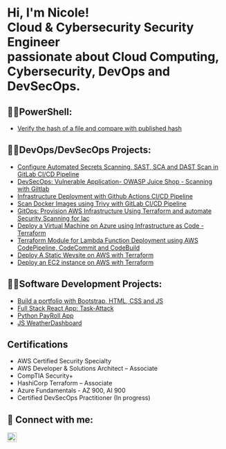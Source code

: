 <h1>Hi, I'm Nicole! <br/>Cloud & Cybersecurity Security Engineer </br>passionate about Cloud Computing, Cybersecurity, DevOps and DevSecOps.</h1>

 
<!-- <h2>👨‍💻Cloud Security Projects:</h2>

- <b>AWS</b>
  - [Configure SSO Integration for Users within an AWS Organization]() 
- <b>Azure</b>
  - []()
  - [CIS Benchmarks Hardening on Windows Computer](https://github.com/Nicole732/cisbenchmarksca-windows)
  -->
<h2>👨‍💻PowerShell:</h2>

- [Verify the hash of a file and compare with published hash](https://github.com/Nicole732/powershell/blob/main/verifyChecksum.ps1)


<h2>👨‍💻DevOps/DevSecOps Projects:</h2>

-  [Configure Automated Secrets Scanning, SAST, SCA and DAST Scan in GitLab CI/CD Pipeline](https://github.com/Nicole732/devsecops-sast-dast-gitlab-cicd)
-  [DevSecOps: Vulnerable Application- OWASP Juice Shop - Scanning with Giltlab](https://github.com/Nicole732/devsecops-sast-cicd-gitlab)
-  [Infrastructure Deployment with Github Actions CI/CD Pipeline](https://github.com/Nicole732/iac-devsecops-githubactions/tree/main)
-  [Scan Docker Images using Trivy with GitLab CI/CD Pipeline](https://github.com/Nicole732/docker-image-scan-gitlabcicd)
-  [GitOps: Provision AWS Infrastructure Using Terraform and automate Security Scanning for Iac](https://github.com/Nicole732/iac-gitops-aws-terraform-gitlab)
-  [Deploy a Virtual Machine on Azure using Infrastructure as Code - Terraform](https://github.com/Nicole732/azure-vm-terraform)
-  [Terraform Module for Lambda Function Deployment using AWS CodePipeline, CodeCommit and CodeBuild](https://github.com/Nicole732/devops-aws-cicd-pipeline-terraform)
-  [Deploy A Static Wevsite on AWS with  Terraform](https://github.com/Nicole732/aws-terraform-website)
-  [Deploy an EC2 instance on AWS with Terraform](https://github.com/Nicole732/aws-ec2-terraform)
   

<h2>👨‍💻Software Development Projects:</h2>

- [Build a portfolio with  Bootstrap, HTML, CSS and JS](https://github.com/Nicole732/portfolio2023)
- [Full Stack React App: Task-Attack](https://github.com/Nicole732/Task-Attack)
- [Python PayRoll App](https://github.com/Nicole732/pythonpayroll)
- [JS WeatherDashboard](https://github.com/Nicole732/WeatherDashboard)

<h2>Certifications</h2>

- AWS Certified Security Specialty 
- AWS Developer & Solutions Architect – Associate 
- CompTIA Security+
- HashiCorp Terraform – Associate 
- Azure Fundamentals - AZ 900, AI 900 
- Certified DevSecOps Practitioner (In progress)  
  
<h2> 🤳 Connect with me:</h2>

[<img align="left" alt="NicoleK | LinkedIn" width="22px" src="https://cdn.jsdelivr.net/npm/simple-icons@v3/icons/linkedin.svg" />](https://www.linkedin.com/)
